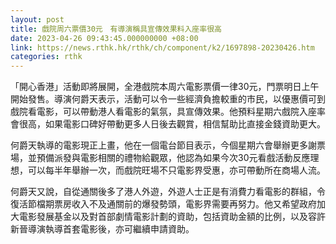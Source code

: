 ```yaml
---
layout: post
title: 戲院周六票價30元　有導演稱具宣傳效果料入座率很高
date: 2023-04-26 09:43:45.000000000 +08:00
link: https://news.rthk.hk/rthk/ch/component/k2/1697898-20230426.htm
categories: rthk
---
```


「開心香港」活動即將展開，全港戲院本周六電影票價一律30元，門票明日上午開始發售。導演何爵天表示，活動可以令一些經濟負擔較重的市民，以優惠價可到戲院看電影，可以帶動港人看電影的氣氛，具宣傳效果。他預料星期六戲院入座率會很高，如果電影口碑好帶動更多人日後去觀賞，相信幫助比直接金錢資助更大。

何爵天執導的電影現正上畫，他在一個電台節目表示，今個星期六會舉辦更多謝票場，並預備派發與電影相關的禮物給觀眾，他認為如果今次30元看戲活動反應理想，可以每半年舉辦一次，而戲院旺場不只電影界受惠，亦可帶動所在商場人流。

何爵天又說，自從通關後多了港人外遊，外遊人士正是有消費力看電影的群組，令復活節檔期票房收入不及通關前的爆發勢頭，電影界需要再努力。他又希望政府加大電影發展基金以及對首部劇情電影計劃的資助，包括資助金額的比例，以及容許新晉導演執導首套電影後，亦可繼續申請資助。
